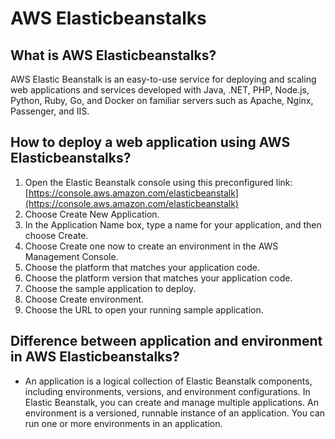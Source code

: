 # AWS Elasticbeanstalks
## What is AWS Elasticbeanstalks?
AWS Elastic Beanstalk is an easy-to-use service for deploying and scaling web applications and services developed with Java, .NET, PHP, Node.js, Python, Ruby, Go, and Docker on familiar servers such as Apache, Nginx, Passenger, and IIS.
## How to deploy a web application using AWS Elasticbeanstalks?
1. Open the Elastic Beanstalk console using this preconfigured link: [https://console.aws.amazon.com/elasticbeanstalk](https://console.aws.amazon.com/elasticbeanstalk)
2. Choose Create New Application.
3. In the Application Name box, type a name for your application, and then choose Create.
4. Choose Create one now to create an environment in the AWS Management Console.
5. Choose the platform that matches your application code.
6. Choose the platform version that matches your application code.
7. Choose the sample application to deploy.
8. Choose Create environment.
9. Choose the URL to open your running sample application.
## Difference between application and environment in AWS Elasticbeanstalks?
- An application is a logical collection of Elastic Beanstalk components, including environments, versions, and environment configurations. In Elastic Beanstalk, you can create and manage multiple applications. An environment is a versioned, runnable instance of an application. You can run one or more environments in an application.
